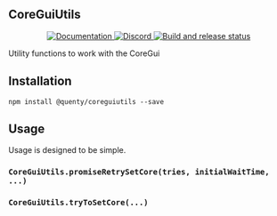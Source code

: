 ## CoreGuiUtils
<div align="center">
  <a href="http://quenty.github.io/api/">
    <img src="https://img.shields.io/badge/docs-website-green.svg" alt="Documentation" />
  </a>
  <a href="https://discord.gg/mhtGUS8">
    <img src="https://img.shields.io/badge/discord-nevermore-blue.svg" alt="Discord" />
  </a>
  <a href="https://github.com/Quenty/NevermoreEngine/actions">
    <img src="https://github.com/Quenty/NevermoreEngine/actions/workflows/build.yml/badge.svg" alt="Build and release status" />
  </a>
</div>

Utility functions to work with the CoreGui

## Installation
```
npm install @quenty/coreguiutils --save
```

## Usage
Usage is designed to be simple.

### `CoreGuiUtils.promiseRetrySetCore(tries, initialWaitTime, ...)`

### `CoreGuiUtils.tryToSetCore(...)`


